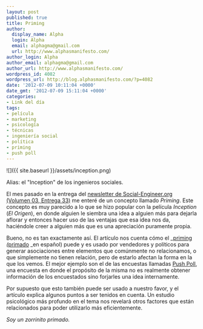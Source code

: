 ```yaml
---
layout: post
published: true
title: Priming
author:
  display_name: Alpha
  login: Alpha
  email: alphagma@gmail.com
  url: http://www.alphasmanifesto.com/
author_login: Alpha
author_email: alphagma@gmail.com
author_url: http://www.alphasmanifesto.com/
wordpress_id: 4082
wordpress_url: http://blog.alphasmanifesto.com/?p=4082
date: '2012-07-09 10:11:04 +0000'
date_gmt: '2012-07-09 15:11:04 +0000'
categories:
- Link del día
tags:
- película
- marketing
- psicología
- técnicas
- ingeniería social
- política
- priming
- push poll
---
```


![]({{ site.baseurl }}/assets/inception.png)

Alias: el "Inception" de los ingenieros sociales.

El mes pasado en la entrega del [newsletter de Social-Engineer.org (Volumen 03, Entrega 33)](http://www.social-engineer.org/newsletter/Social-Engineer.Org%20Newsletter%20Vol.%2003%20Iss.%2033.html) me enteré de un concepto llamado _Priming_. Este concepto es muy parecido a lo que se hizo popular con la película _Inception_ (_El Origen_), en donde alguien le siembra una idea a alguien más para dejarla aflorar y entonces hacer uso de las ventajas que esa idea nos da, haciéndole creer a alguien más que es una apreciación puramente propia.

Bueno, no es tan exactamente así. El artículo nos cuenta cómo el _[priming](http://en.wikipedia.org/wiki/Priming_(psychology)) _(_[primado](http://es.wikipedia.org/wiki/Primado_(psicolog%C3%ADa)) _en español) puede y es usado por vendedores y políticos para generar asociaciones entre elementos que comúnmente no relacionamos, o que simplemente no tienen relación, pero de estarlo afectan la forma en la que los vemos. El mejor ejemplo son el de las encuestas llamadas [Push Poll](http://en.wikipedia.org/wiki/Push_poll), una encuesta en donde el propósito de la misma no es realmente obtener información de los encuestados sino forjarles una idea internamente.

Por supuesto que esto también puede ser usado a nuestro favor, y el artículo explica algunos puntos a ser tenidos en cuenta. Un estudio psicológico más profundo en el tema nos revelará otros factores que están relacionados para poder utilizarlo más eficientemente.

_Soy un zorrinito primado._
